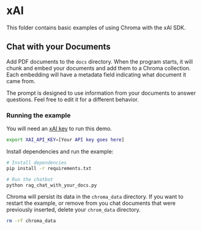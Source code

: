# xAI

This folder contains basic examples of using Chroma with the xAI SDK.

## Chat with your Documents

Add PDF documents to the `docs` directory. When the program starts, it will chunk and embed your documents and add them to a Chroma collection. Each embedding will have a metadata field indicating what document it came from.

The prompt is designed to use information from your documents to answer questions. Feel free to edit it for a different behavior.

### Running the example

You will need an [xAI key](https://developers.x.ai/api/api-key/) to run this demo.

```bash
export XAI_API_KEY=[Your API key goes here]
```

Install dependencies and run the example:

```bash
# Install dependencies
pip install -r requirements.txt

# Run the chatbot
python rag_chat_with_your_docs.py
```

Chroma will persist its data in the `chroma_data` directory. If you want to restart the example, or remove from you chat documents that were previously inserted, delete your `chrom_data` directory.

```bash
rm -rf chroma_data
```
